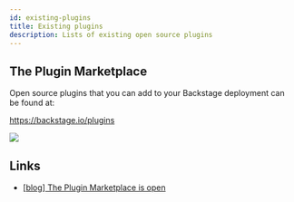 ```yaml
---
id: existing-plugins
title: Existing plugins
description: Lists of existing open source plugins
---
```


## The Plugin Marketplace

Open source plugins that you can add to your Backstage deployment can be found
at:

https://backstage.io/plugins

![](https://backstage.io/blog/assets/marketplace.png)

## Links

- [[blog] The Plugin Marketplace is open](https://backstage.io/blog/2020/09/30/plugin-marketplace)
